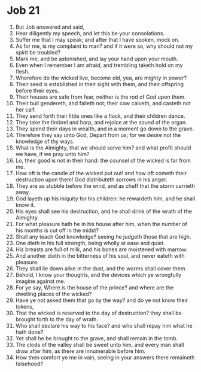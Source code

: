 ﻿# Job  21
1. But Job answered and said, 
2. Hear diligently my speech, and let this be your consolations. 
3. Suffer me that I may speak; and after that I have spoken, mock on. 
4. As for me, is my complaint to man? and if it were so, why should not my spirit be troubled? 
5. Mark me, and be astonished, and lay your hand upon your mouth. 
6. Even when I remember I am afraid, and trembling taketh hold on my flesh. 
7. Wherefore do the wicked live, become old, yea, are mighty in power? 
8. Their seed is established in their sight with them, and their offspring before their eyes. 
9. Their houses are safe from fear, neither is the rod of God upon them. 
10. Their bull gendereth, and faileth not; their cow calveth, and casteth not her calf. 
11. They send forth their little ones like a flock, and their children dance. 
12. They take the timbrel and harp, and rejoice at the sound of the organ. 
13. They spend their days in wealth, and in a moment go down to the grave. 
14. Therefore they say unto God, Depart from us; for we desire not the knowledge of thy ways. 
15. What is the Almighty, that we should serve him? and what profit should we have, if we pray unto him? 
16. Lo, their good is not in their hand: the counsel of the wicked is far from me. 
17. How oft is the candle of the wicked put out! and how oft cometh their destruction upon them! God distributeth sorrows in his anger. 
18. They are as stubble before the wind, and as chaff that the storm carrieth away. 
19. God layeth up his iniquity for his children: he rewardeth him, and he shall know it. 
20. His eyes shall see his destruction, and he shall drink of the wrath of the Almighty. 
21. For what pleasure hath he in his house after him, when the number of his months is cut off in the midst? 
22. Shall any teach God knowledge? seeing he judgeth those that are high. 
23. One dieth in his full strength, being wholly at ease and quiet. 
24. His breasts are full of milk, and his bones are moistened with marrow. 
25. And another dieth in the bitterness of his soul, and never eateth with pleasure. 
26. They shall lie down alike in the dust, and the worms shall cover them. 
27. Behold, I know your thoughts, and the devices which ye wrongfully imagine against me. 
28. For ye say, Where is the house of the prince? and where are the dwelling places of the wicked? 
29. Have ye not asked them that go by the way? and do ye not know their tokens, 
30. That the wicked is reserved to the day of destruction? they shall be brought forth to the day of wrath. 
31. Who shall declare his way to his face? and who shall repay him what he hath done? 
32. Yet shall he be brought to the grave, and shall remain in the tomb. 
33. The clods of the valley shall be sweet unto him, and every man shall draw after him, as there are innumerable before him. 
34. How then comfort ye me in vain, seeing in your answers there remaineth falsehood? 
